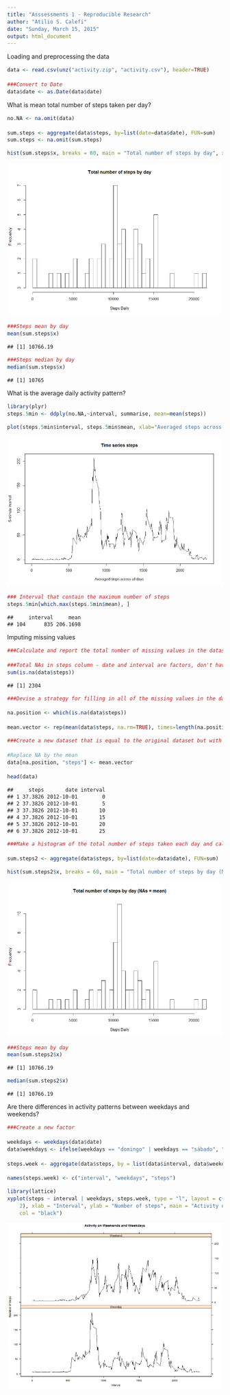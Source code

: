 ```yaml
---
title: "Asssessments 1 - Reproducible Research"
author: "Atilio S. Calefi"
date: "Sunday, March 15, 2015"
output: html_document
---
```


Loading and preprocessing the data


```r
data <- read.csv(unz("activity.zip", "activity.csv"), header=TRUE)

###Convert to Date
data$date <- as.Date(data$date) 
```

What is mean total number of steps taken per day?

```r
no.NA <- na.omit(data)

sum.steps <- aggregate(data$steps, by=list(date=data$date), FUN=sum)
sum.steps <- na.omit(sum.steps)
```


```r
hist(sum.steps$x, breaks = 60, main = "Total number of steps by day", xlab = "Steps Daily")
```

![plot of chunk Plot1](Plot1.png) 


```r
###Steps mean by day
mean(sum.steps$x)
```

```
## [1] 10766.19
```



```r
###Steps median by day
median(sum.steps$x)
```

```
## [1] 10765
```

What is the average daily activity pattern?


```r
library(plyr)
steps.5min <- ddply(no.NA,~interval, summarise, mean=mean(steps))
```


```r
plot(steps.5min$interval, steps.5min$mean, xlab="Averaged steps across all days", ylab= "5-minute Interval", main="Time series steps", type="l")
```

![plot of chunk Plot2](Plot2.png) 


```r
### Interval that contain the maximum number of steps
steps.5min[which.max(steps.5min$mean), ]
```

```
##     interval     mean
## 104      835 206.1698
```

Imputing missing values


```r
###Calculate and report the total number of missing values in the dataset (i.e. the total number of rows with NAs)

###Total NAs in steps column - date and interval are factors, don't have missiong values
sum(is.na(data$steps))
```

```
## [1] 2304
```


```r
###Devise a strategy for filling in all of the missing values in the dataset. The strategy does not need to be sophisticated. For example, you could use the mean/median for that day, or the mean for that 5-minute interval, etc.

na.position <- which(is.na(data$steps))

mean.vector <- rep(mean(data$steps, na.rm=TRUE), times=length(na.position))
```


```r
###Create a new dataset that is equal to the original dataset but with the missing data filled in.

#Replace NA by the mean
data[na.position, "steps"] <- mean.vector

head(data)
```

```
##     steps       date interval
## 1 37.3826 2012-10-01        0
## 2 37.3826 2012-10-01        5
## 3 37.3826 2012-10-01       10
## 4 37.3826 2012-10-01       15
## 5 37.3826 2012-10-01       20
## 6 37.3826 2012-10-01       25
```


```r
###Make a histogram of the total number of steps taken each day and calculate and report the mean and median total number of steps taken per day. Do these values differ from the estimates from the first part of the assignment? What is the impact of imputing missing data on the estimates of the total daily number of steps?

sum.steps2 <- aggregate(data$steps, by=list(date=data$date), FUN=sum)
```


```r
hist(sum.steps2$x, breaks = 60, main = "Total number of steps by day (NAs = mean)", xlab = "Steps Daily")
```

![plot of chunk Plot3](Plot3.png) 


```r
###Steps mean by day
mean(sum.steps2$x)
```

```
## [1] 10766.19
```


```r
median(sum.steps2$x)
```

```
## [1] 10766.19
```

Are there differences in activity patterns between weekdays and weekends?


```r
###Create a new factor

weekdays <- weekdays(data$date)
data$weekdays <- ifelse(weekdays == "domingo" | weekdays == "sábado", "Weekend", "Weekday")

steps.week <- aggregate(data$steps, by = list(data$interval, data$weekdays), mean)

names(steps.week) <- c("interval", "weekdays", "steps")
```


```r
library(lattice)
xyplot(steps ~ interval | weekdays, steps.week, type = "l", layout = c(1, 
    2), xlab = "Interval", ylab = "Number of steps", main = "Activity on Weekends and Weekdays", 
    col = "black")
```

![plot of chunk Plot4](Plot4.png) 
